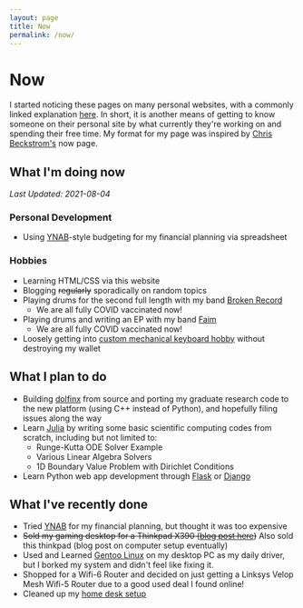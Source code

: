 ```yaml
---
layout: page
title: Now
permalink: /now/
---
```

# Now
I started noticing these pages on many personal websites, with a commonly linked explanation [here](https://nownownow.com/about). In short, it is another means of getting to know someone on their personal site by what currently they're working on and spending their free time. My format for my page was inspired by [Chris Beckstrom's](https://chrisbeckstrom.com/me/now/) now page.

## What I'm doing now 

*Last Updated: 2021-08-04*

### Personal Development
*  Using [YNAB](https://youneedabudget.com)-style budgeting for my financial planning via spreadsheet

### Hobbies
* Learning HTML/CSS via this website
* Blogging ~~regularly~~ sporadically on random topics
* Playing drums for the second full length with my band [Broken Record](https://brokenrecordisaband.com)
	+ We are all fully COVID vaccinated now!
* Playing drums and writing an EP with my band [Faim](https://faim.bandcamp.com)
	+ We are all fully COVID vaccinated now!
* Loosely getting into [custom mechanical keyboard hobby](https://www.youtube.com/watch?v=xzWm40Tq4F4) without destroying my wallet

## What I plan to do

* Building [dolfinx](https://github.com/FEniCS/dolfinx) from source and porting my graduate research code to the new platform (using C++ instead of Python), and hopefully filing issues along the way
* Learn [Julia](https://julialang.org/) by writing some basic scientific computing codes from scratch, including but not limited to:
	+ Runge-Kutta ODE Solver Example
	+ Various Linear Algebra Solvers
	+ 1D Boundary Value Problem with Dirichlet Conditions
* Learn Python web app development through [Flask](https://flask.palletsprojects.com/en/1.1.x/) or [Django](https://www.djangoproject.com/)

## What I've recently done
* Tried [YNAB](https://youneedabudget.com) for my financial planning, but thought it was too expensive
* ~~Sold my gaming desktop for a Thinkpad X390 ([blog post here](/blog/2021/02/06/desktop-to-laptop))~~ Also sold this thinkpad (blog post on computer setup eventually)
* Used and Learned [Gentoo Linux](https://gentoo.org) on my desktop PC as my daily driver, but I borked my system and didn't feel like fixing it.
* Shopped for a Wifi-6 Router and decided on just getting a Linksys Velop Mesh Wifi-5 Router due to a good used deal I found online!
* Cleaned up my [home desk setup](/blog/2021/01/03/mydesksetup-jan2021/)
